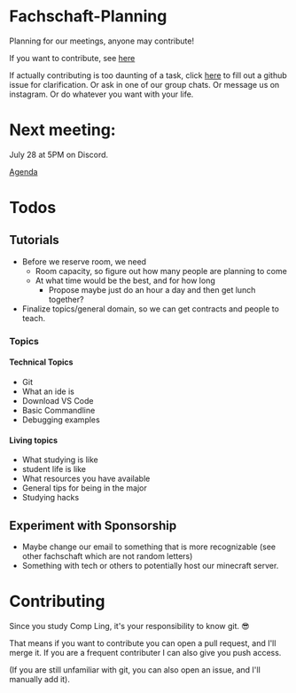 # Fachschaft-Planning


Planning for our meetings, anyone may contribute!

If you want to contribute, see [here](#contributing)

If actually contributing is too daunting of a task, click [here](https://github.com/fs-linguistics/Fachschaft-Planning/issues/new/choose) 
to fill out a github issue for clarification. Or ask in one of our group chats. Or message us on instagram. Or do whatever you want with your life. 

# Next meeting: 

July 28 at 5PM on Discord. 

[Agenda](meetings/20230728.md)

# Todos

## Tutorials


- Before we reserve room, we need
  - Room capacity, so figure out how many people are planning to come
  - At what time would be the best, and for how long
    - Propose maybe just do an hour a day and then get lunch together?
- Finalize topics/general domain, so we can get contracts and people to teach.

### Topics

#### Technical Topics
- Git
- What an ide is
- Download VS Code
- Basic Commandline
- Debugging examples

#### Living topics 
- What studying is like 
- student life is like
- What resources you have available
- General tips for being in the major
- Studying hacks

## Experiment with Sponsorship

- Maybe change our email to something that is more recognizable (see other fachschaft which are not random letters)
- Something with tech or others to potentially host our minecraft server. 



# Contributing

Since you study Comp Ling, it's your responsibility to know git. 😎  

That means if you want to contribute you can open a pull request, and I'll merge it.
If you are a frequent contributer I can also give you push access. 

(If you are still unfamiliar with git, you can also open an issue, and I'll manually add it). 





